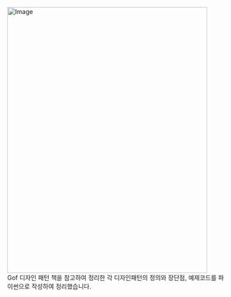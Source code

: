 <img width="458" height="609" alt="Image" src="https://github.com/user-attachments/assets/bfd5c944-276c-49d7-bd7b-d34bd31b2210" /> <br />
Gof 디자인 패턴 책을 참고하여 정리한 각 디자인패턴의 정의와 장단점, 예제코드를 파이썬으로 작성하여 정리했습니다.
